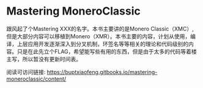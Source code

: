 # Mastering MoneroClassic

跟风起了个Mastering XXX的名字。本书主要讲的是Monero Classic（XMC）, 但是大部分内容可以移植到Monero（XMR）。本书主要的内容，计划从使用，编译，上层应用开发逐渐深入到分叉机制，环签名等等相关的理论和代码级别的内容。只是在此先立个FLAG，希望能写些有用的东西，但是由于太多的代码等着楼主写，所以暂没有更新时间表。

阅读可访问链接: https://buptxiaofeng.gitbooks.io/mastering-moneroclassic/content/

